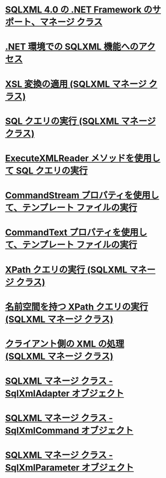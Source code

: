 # [SQLXML 4.0 の .NET Framework のサポート、マネージ クラス](sqlxml-4-0-net-framework-support-managed-classes.md)

# [.NET 環境での SQLXML 機能へのアクセス](accessing-sqlxml-functionality-in-the-net-environment.md)
# [XSL 変換の適用 (SQLXML マネージ クラス)](applying-an-xsl-transformation-sqlxml-managed-classes.md)
# [SQL クエリの実行 (SQLXML マネージ クラス)](executing-sql-queries-sqlxml-managed-classes.md)
# [ExecuteXMLReader メソッドを使用して SQL クエリの実行](executing-sql-queries-by-using-the-executexmlreader-method.md)
# [CommandStream プロパティを使用して、テンプレート ファイルの実行](executing-template-files-by-using-the-commandstream-property.md)
# [CommandText プロパティを使用して、テンプレート ファイルの実行](executing-template-files-by-using-the-commandtext-property.md)
# [XPath クエリの実行 (SQLXML マネージ クラス)](executing-xpath-queries-sqlxml-managed-classes.md)
# [名前空間を持つ XPath クエリの実行 (SQLXML マネージ クラス)](executing-xpath-queries-with-namespaces-sqlxml-managed-classes.md)
# [クライアント側の XML の処理 (SQLXML マネージ クラス)](processing-xml-on-the-client-side-sqlxml-managed-classes.md)
# [SQLXML マネージ クラス - SqlXmlAdapter オブジェクト](sqlxml-managed-classes-sqlxmladapter-object.md)
# [SQLXML マネージ クラス - SqlXmlCommand オブジェクト](sqlxml-managed-classes-sqlxmlcommand-object.md)
# [SQLXML マネージ クラス - SqlXmlParameter オブジェクト](sqlxml-managed-classes-sqlxmlparameter-object.md)
